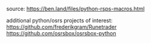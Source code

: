 source: https://ben.land/files/python-rsps-macros.html

additional python/osrs projects of interest:
https://github.com/frederikgram/Runetrader
https://github.com/osrsbox/osrsbox-python
